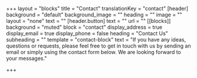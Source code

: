 +++
layout = "blocks"
title = "Contact"
translationKey = "contact"
[header]
background = "default"
background_image = ""
heading = ""
image = ""
layout = "none"
text = ""
[header.button]
text = ""
url = ""
[[blocks]]
background = "muted"
block = "contact"
display_address = true
display_email = true
display_phone = false
heading = "Contact Us"
subheading = ""
template = "contact-block"
text = "If you have any ideas, questions or requests, please feel free to get in touch with us by sending an email or simply using the contact form below. We are looking forward to your messages."

+++
